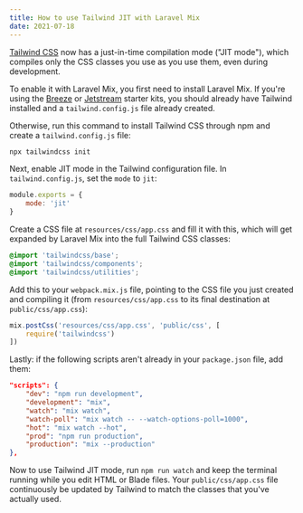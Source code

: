 ```yaml
---
title: How to use Tailwind JIT with Laravel Mix
date: 2021-07-18
---
```


[Tailwind CSS](https://tailwindcss.com) now has a just-in-time compilation mode ("JIT mode"), which compiles only the CSS classes you use as you use them, even during development.

To enable it with Laravel Mix, you first need to install Laravel Mix. If you're using the [Breeze](https://laravel.com/docs/8.x/starter-kits#laravel-breeze) or [Jetstream](https://jetstream.laravel.com) starter kits, you should already have Tailwind installed and a `tailwind.config.js` file already created.

Otherwise, run this command to install Tailwind CSS through npm and create a `tailwind.config.js` file:

```bash
npx tailwindcss init
```

Next, enable JIT mode in the Tailwind configuration file. In `tailwind.config.js`, set the `mode` to `jit`:

```js
module.exports = {
    mode: 'jit'
}
```

Create a CSS file at `resources/css/app.css` and fill it with this, which will get expanded by Laravel Mix into the full Tailwind CSS classes:

```css
@import 'tailwindcss/base';
@import 'tailwindcss/components';
@import 'tailwindcss/utilities';
```

Add this to your `webpack.mix.js` file, pointing to the CSS file you just created and compiling it (from `resources/css/app.css` to its final destination at `public/css/app.css`):

```js
mix.postCss('resources/css/app.css', 'public/css', [
    require('tailwindcss')
])
```

Lastly: if the following scripts aren't already in your `package.json` file, add them:

```json
"scripts": {
    "dev": "npm run development",
    "development": "mix",
    "watch": "mix watch",
    "watch-poll": "mix watch -- --watch-options-poll=1000",
    "hot": "mix watch --hot",
    "prod": "npm run production",
    "production": "mix --production"
},
```

Now to use Tailwind JIT mode, run `npm run watch` and keep the terminal running while you edit HTML or Blade files. Your `public/css/app.css` file continuously be updated by Tailwind to match the classes that you've actually used.
